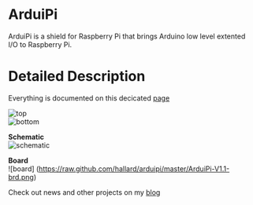 ArduiPi
=======

ArduiPi is a shield for Raspberry Pi that brings Arduino low level extented I/O to Raspberry Pi.


Detailed Description
====================

Everything is documented on this decicated [page][3]

![top](http://hallard.me/blog/wp-content/uploads/2013/10/ArduiPi-V10-front-e1381749389278-1024x662.jpg)  
![bottom](http://hallard.me/blog/wp-content/uploads/2013/10/ArduiPi-V10-back-e1381749361529.jpg)

**Schematic**  
![schematic](https://raw.github.com/hallard/arduipi/master/ArduiPi-V1.1-sch.png)

**Board**  
![board] (https://raw.github.com/hallard/arduipi/master/ArduiPi-V1.1-brd.png)

Check out news and other projects on my [blog][4] 

[3]: http://hallard.me/arduipi-the-shield-that-brings-arduino-to-raspberry-pi/
[4]: http://hallard.me

